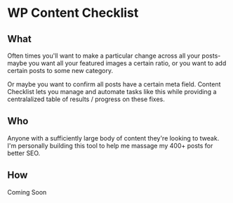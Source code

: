 # WP Content Checklist

## What

Often times you'll want to make a particular change across all your posts- maybe you want all your featured images a certain ratio, or you want to add certain posts to some new category.

Or maybe you want to confirm all posts have a certain meta field. Content Checklist lets you manage and automate tasks like this while providing a centralalized table of results / progress on these fixes.

## Who

Anyone with a sufficiently large body of content they're looking to tweak. I'm personally building this tool to help me massage my 400+ posts for better SEO.

## How

Coming Soon
